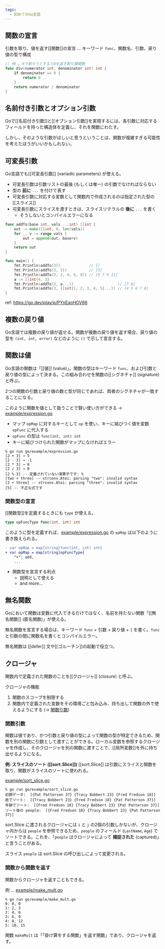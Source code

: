 ```yaml
---
tags:
  - 初めてのGo言語
---
```


## 関数の宣言

引数を取り、値を返す[[関数]]の宣言 … キーワード `func`、関数名、引数、戻り値の型で構成

```go
// 例 … 0で割ろうとすると0を返す割り算関数
func div(numerator int, denominator int) int {
	if denominator == 0 {
		return 0
	}
	return numerator / denominator
}
```

## 名前付き引数とオプション引数

Goで[[名前付き引数]]と[[オプション引数]]を実現するには、各引数に対応するフィールドを持った構造体を定義し、それを関数にわたす。

しかし、そのような引数がほしいと思うということは、関数が複雑すぎる可能性を考えたほうがいいかもしれない。

## 可変長引数

Go言語でも[[可変長引数]] (variadic parameters) が使える。

- 可変長引数は引数リストの最後 (もしくは唯一) の引数でなければならない
- 型の **前に** `...` を付けて表す
- 可変長引数に対応する変数として関数内で作成されるのは指定された型の[[スライス]]
- 可変長引数にスライスを渡すときは、スライスリテラルの **後に** `...` を書く
  - そうしないとコンパイルエラーになる


```go
func addTo(base int, vals ...int) []int {
	out := make([]int, 0, len(vals))
	for _, v := range vals {
		out = append(out, base+v)
	}
	return out
}

func main() {
	fmt.Println(addTo(3))             // []
	fmt.Println(addTo(3, 2))          // [5]
	fmt.Println(addTo(3, 2, 4, 6, 8)) // [5 7 9 11]
	a := []int{4, 3}
	fmt.Println(addTo(3, a...))                    // [7 6]
	fmt.Println(addTo(3, []int{1, 2, 3, 4, 5}...)) // [4 5 6 7 8]
}
```
ref: https://go.dev/play/p/PYnEaoHOV66


## 複数の戻り値

Go言語では複数の戻り値が返せる。関数が複数の戻り値を返す場合、戻り値の型を `(int, int, error)` などのように `()` で示して宣言する。

## 関数は値

Go言語の関数は「[[値]] (value)」。関数の型はキーワード `func`、および引数と戻り値の型によって決まる。この組み合わせを関数の[[シグネチャ]] (signature) と呼ぶ。

2つの関数の引数と戻り値の数と型が同じであれば、両者のシグネチャが一致することになる。

このように関数を値として扱うことで賢い使い方ができる → [example/expression.go](example/expression.go)

- マップ `opMap` に対するキーとして `op` を使い、キーに結びつく値を変数 `opFunc` に代入する
- `opFunc` の型は `func(int, int) int`
- キーに結びつけられた関数がマップになければエラー

```shell
% go run go/example/expression.go
[2 + 3] → 5
[2 - 3] → -1
[2 * 3] → 6
[2 / 3] → 0
[2 % 3] -- 定義されていない演算子です: %
[two + three] -- strconv.Atoi: parsing "two": invalid syntax
[2 + three] -- strconv.Atoi: parsing "three": invalid syntax
[5] -- 不正な式です
```

### 関数型の宣言

[[関数型]]を定義するときにも `type` が使える。

```go
type opFuncType func(int, int) int
```

このように型を定義すれば、[example/expression.go](example/expression.go) の `opMap` は以下のように書き換えられる。

```diff
- var opMap = map[string]func(int, int) int{
+ var opMap = map[string]opFuncType{
	"+": add,
	...
```

- 関数型を宣言する利点
  - 説明として使える
  - and more...

## 無名関数

Goにおいて関数は変数に代入できるだけではなく、名前を持たない関数「[[無名関数]] (匿名関数)」が使える。

無名関数を宣言する場合は、キーワード `func` + 引数 + 戻り値 + `{` を書く。`func` と引数の間に関数名を書くとコンパイルエラー。

無名関数は [[defer]] 文や[[ゴルーチン]]の起動で役立つ。

## クロージャ

関数内で定義された関数のことを[[クロージャ]] (closure) と呼ぶ。

クロージャの機能

1) 関数のスコープを制限する
2) 関数内で定義された変数をその環境ごと包み込み、持ち出して関数の外で使えるようにする (→ [関数引数](#関数引数))

### 関数引数

関数は値であり、かつ引数と戻り値の型によって関数の型が特定できるため、関数を別の関数に引数として渡すことができる。ローカル変数を参照するクロージャを作成し、そのクロージャを別の関数に渡すことで、[[局所変数]]を外に持ち出せるようになる。

**例: スライスのソート ([[sort.Slice]])**
[[sort.Slice]] は引数にスライスと関数を取り、関数がスライスのソートに使われる。

[example/sort_slice.go](example/sort_slice.go)

```shell
% go run go/example/sort_slice.go
初期データ:  [{Pat Patterson 37} {Tracy Bobbert 23} {Fred Fredson 18}]
姓でソート:  [{Tracy Bobbert 23} {Fred Fredson 18} {Pat Patterson 37}]
年齢でソート:  [{Fred Fredson 18} {Tracy Bobbert 23} {Pat Patterson 37}]
ソート後の people:  [{Fred Fredson 18} {Tracy Bobbert 23} {Pat Patterson 37}]
```

sort.Slice に渡されるクロージャには `i` と `j` の2個の引数しかないが、クロージャ内からは `people` を参照できるため、`people` のフィールド (`LastName`, `Age`) でソートできる。これを、「`people` はクロージャによって **捕捉された** (captured)」と言うことがある。

スライス `people` は sort.Slice の呼び出しによって変更される。

### 関数から関数を返す

関数からクロージャを返すこともできる。

例 … [example/make_mult.go](example/make_mult.go)

```shell
% go run go/example/make_mult.go
0: 0, 0
1: 2, 3
2: 4, 6
3: 6, 9
4: 8, 12
5: 10, 15
```

関数 `makeMult` は「「掛け算をする関数」を返す関数」であり、クロージャを返す。
